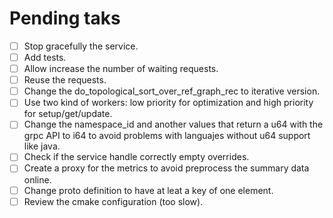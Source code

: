 # Pending taks
- [ ] Stop gracefully the service.
- [ ] Add tests.
- [ ] Allow increase the number of waiting requests.
- [ ] Reuse the requests.
- [ ] Change the do_topological_sort_over_ref_graph_rec to iterative version.
- [ ] Use two kind of workers: low priority for optimization and high priority for setup/get/update.
- [ ] Change the namespace_id and another values that return a u64 with the grpc API to i64 to avoid problems with languajes
  without u64 support like java.
- [ ] Check if the service handle correctly empty overrides.
- [ ] Create a proxy for the metrics to avoid preprocess the summary data online.
- [ ] Change proto definition to have at leat a key of one element.
- [ ] Review the cmake configuration (too slow).
